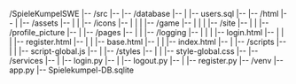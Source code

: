 /SpieleKumpelSWE
|--     /src
|--     |-- /database
|--     |   |-- users.sql
|--     |-- /html
|--     |   |-- /assets
|--     |   |   |-- /icons
|--     |   |   |   |-- /game
|--     |   |   |   |-- /site
|--     |   |   |-- /profile_picture
|--     |   |-- /pages
|--     |   |   |-- /logging
|--     |   |   |   |-- login.html
|--     |   |   |   |-- register.html
|--     |   |   |-- base.html
|--     |   |   |-- index.html
|--     |   |-- /scripts
|--     |   |   |-- script-global.js
|--     |   |-- /styles
|--     |   |   |-- style-global.css
|--     |-- /services
|--     |   |-- login.py
|--     |   |-- logout.py
|--     |   |-- register.py
|--     /venv
|--     app.py
|--     Spielekumpel-DB.sqlite